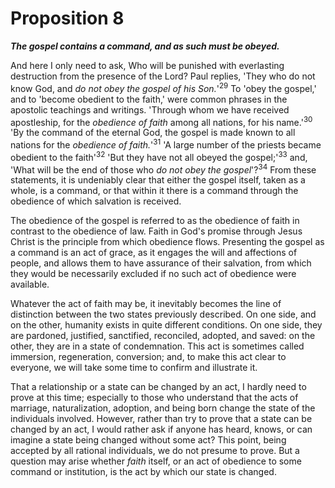 # Proposition 8

***The gospel contains a command, and as such must be obeyed.***

And here I only need to ask, Who will be punished with everlasting destruction from the presence of the Lord? Paul replies, 'They who do not know God, and *do not obey the gospel of his Son.*'<sup>29</sup> To 'obey the gospel,' and to 'become obedient to the faith,' were common phrases in the apostolic teachings and writings. 'Through whom we have received apostleship, for the *obedience of faith* among all nations, for his name.'<sup>30</sup> 'By the command of the eternal God, the gospel is made known to all nations for the *obedience of faith.*'<sup>31</sup> 'A large number of the priests became obedient to the faith'<sup>32</sup> 'But they have not all obeyed the gospel;'<sup>33</sup> and, 'What will be the end of those who *do not obey the gospel*'?<sup>34</sup> From these statements, it is undeniably clear that either the gospel itself, taken as a whole, is a command, or that within it there is a command through the obedience of which salvation is received.

The obedience of the gospel is referred to as the obedience of faith in contrast to the obedience of law. Faith in God's promise through Jesus Christ is the principle from which obedience flows. Presenting the gospel as a command is an act of grace, as it engages the will and affections of people, and allows them to have assurance of their salvation, from which they would be necessarily excluded if no such act of obedience were available.

Whatever the act of faith may be, it inevitably becomes the line of distinction between the two states previously described. On one side, and on the other, humanity exists in quite different conditions. On one side, they are pardoned, justified, sanctified, reconciled, adopted, and saved: on the other, they are in a state of condemnation. This act is sometimes called immersion, regeneration, conversion; and, to make this act clear to everyone, we will take some time to confirm and illustrate it.

That a relationship or a state can be changed by an act, I hardly need to prove at this time; especially to those who understand that the acts of marriage, naturalization, adoption, and being born change the state of the individuals involved. However, rather than try to prove that a state can be changed by an act, I would rather ask if anyone has heard, knows, or can imagine a state being changed without some act? This point, being accepted by all rational individuals, we do not presume to prove. But a question may arise whether *faith* itself, or an act of obedience to some command or institution, is the act by which our state is changed.
